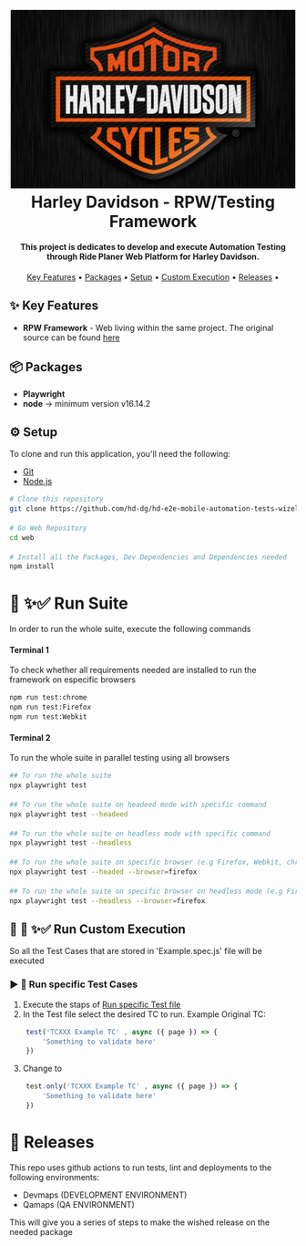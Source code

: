 <h1 align="center">
  <br>
  <img src="../HD_Logo.jpeg" width="500">
  <br>
Harley Davidson - RPW/Testing Framework
  <br>
</h1>

<h4 align="center">This project is dedicates to develop and execute Automation Testing through Ride Planer Web Platform for Harley Davidson.</h4>

<p align="center">
  <a href="#sparkles-key-features">Key Features</a> •
  <a href="#package-packages">Packages</a> •
  <a href="#blue_book-setup">Setup</a> •
  <a href="#books-custom-execution">Custom Execution</a> •
  <a href="#rocket-releases">Releases</a> •
</p>

## ✨ Key Features

- **RPW Framework** - Web living within the same project. The original source can be found [here](https://github.com/hd-dg/hd-e2e-mobile-automation-tests-wizeline.git)

## 📦 Packages

- **Playwright**
- **node** -> minimum version v16.14.2


## ⚙️ Setup

To clone and run this application, you'll need the following:

- [Git](https://git-scm.com)
- [Node.js](https://nodejs.org/en/download/)

```bash
# Clone this repository
git clone https://github.com/hd-dg/hd-e2e-mobile-automation-tests-wizeline.git

# Go Web Repository
cd web

# Install all the Packages, Dev Dependencies and Dependencies needed
npm install
```

# 🧪 ✨✅ Run Suite

In order to run the whole suite, execute the following commands

#### Terminal 1

To check whether all requirements needed are installed to run the framework on especific browsers
```bash
npm run test:chrome
npm run test:Firefox
npm run test:Webkit
```

#### Terminal 2

To run the whole suite in parallel testing using all browsers
```bash
## To run the whole suite 
npx playwright test

## To run the whole suite on headeed mode with specific command
npx playwright test --headeed

## To run the whole suite on headless mode with specific command
npx playwright test --headless

## To run the whole suite on specific browser (e.g Firefox, Webkit, chrome )
npx playwright test --headed --browser=firefox

## To run the whole suite on specific browser on headless mode (e.g Firefox, Webkit, chrome )
npx playwright test --headless --browser=firefox
```

## 🛃 🧪 ✨✅ Run Custom Execution

So all the Test Cases that are stored in 'Example.spec.js' file will be executed

### ▶️ 🧪 Run specific Test Cases

1. Execute the staps of <a href="#Run-specific-Test-file">Run specific Test file</a> 
2. In the Test file select the desired TC to run. Example
Original TC:
```typescript
    test('TCXXX Example TC' , async ({ page }) => {
        'Something to validate here'
    })
```

3. Change to
```typescript
    test.only('TCXXX Example TC' , async ({ page }) => {
        'Something to validate here'
    })
```

# 🚀  Releases

This repo uses github actions to run tests, lint and deployments to the following environments:

- Devmaps (DEVELOPMENT ENVIRONMENT)
- Qamaps (QA ENVIRONMENT)


This will give you a series of steps to make the wished release on the needed package

